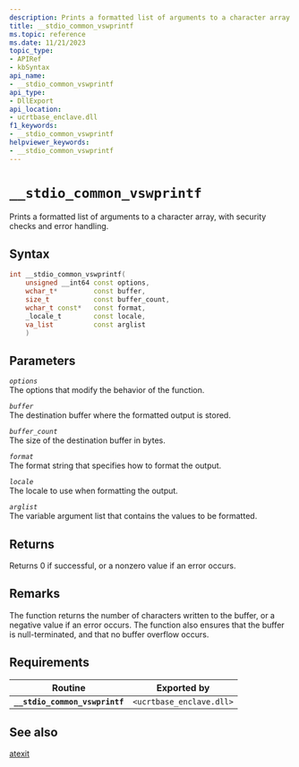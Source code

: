 ```yaml
---
description: Prints a formatted list of arguments to a character array.
title: __stdio_common_vswprintf
ms.topic: reference
ms.date: 11/21/2023
topic_type:
- APIRef
- kbSyntax
api_name:
- __stdio_common_vswprintf
api_type:
- DllExport
api_location:
- ucrtbase_enclave.dll
f1_keywords:
- __stdio_common_vswprintf
helpviewer_keywords:
- __stdio_common_vswprintf
---
```


# `__stdio_common_vswprintf`

Prints a formatted list of arguments to a character array, with security checks and error handling.

## Syntax

```cpp
int __stdio_common_vswprintf(
    unsigned __int64 const options,
    wchar_t*         const buffer,
    size_t           const buffer_count,
    wchar_t const*   const format,
    _locale_t        const locale,
    va_list          const arglist
    )
```

## Parameters

*`options`*\
The options that modify the behavior of the function.

*`buffer`*\
The destination buffer where the formatted output is stored.

*`buffer_count`*\
The size of the destination buffer in bytes.

*`format`*\
The format string that specifies how to format the output.

*`locale`*\
The locale to use when formatting the output.

*`arglist`*\
The variable argument list that contains the values to be formatted.

## Returns

Returns 0 if successful, or a nonzero value if an error occurs.

## Remarks

The function returns the number of characters written to the buffer, or a negative value if an error occurs. The function also ensures that the buffer is null-terminated, and that no buffer overflow occurs.

## Requirements

| Routine | Exported by |
|---|---|
| **`__stdio_common_vswprintf`** | `<ucrtbase_enclave.dll>` |

## See also

[atexit](/cpp/c-runtime-library/reference/atexit)
